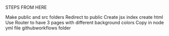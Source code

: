 STEPS FROM HERE

Make public and src folders
Redirect to public
Create jsx index
create html
Use Router to have 3 pages with different background colors
Copy in node yml file githubworkflows folder